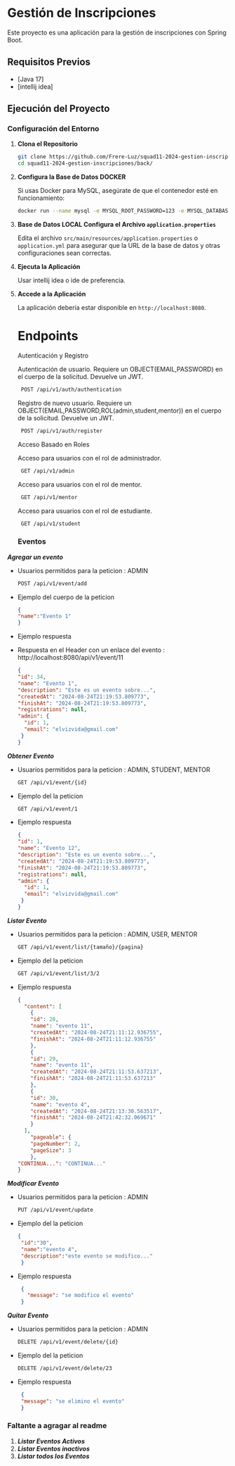 # Gestión de Inscripciones

Este proyecto es una aplicación para la gestión de inscripciones con Spring Boot.

## Requisitos Previos

- [Java 17]
- [intellij idea]

## Ejecución del Proyecto

### Configuración del Entorno

1. **Clona el Repositorio**

    ```bash
    git clone https://github.com/Frere-Luz/squad11-2024-gestion-inscripciones/new/develop-back-cristian?filename=README.md
    cd squad11-2024-gestion-inscripciones/back/
    ```

2. **Configura la Base de Datos DOCKER**

    Si usas Docker para MySQL, asegúrate de que el contenedor esté en funcionamiento:

    ```bash
    docker run --name mysql -e MYSQL_ROOT_PASSWORD=123 -e MYSQL_DATABASE=squad -p 3306:3306 -d mysql:8
    ```

3. **Base de Datos LOCAL Configura el Archivo `application.properties`**

    Edita el archivo `src/main/resources/application.properties` o `application.yml` para asegurar que la URL de la base de datos y otras configuraciones sean correctas.

4. **Ejecuta la Aplicación**

    Usar intellij idea o ide de preferencia.
  
  
5. **Accede a la Aplicación**

   La aplicación debería estar disponible en `http://localhost:8080`.

   # Endpoints
   
    Autenticación y Registro

 
   Autenticación de usuario. Requiere un OBJECT(EMAIL,PASSWORD) en el cuerpo de la solicitud. Devuelve un JWT.

   ```bash
    POST /api/v1/auth/authentication 
   ```
   Registro de nuevo usuario. Requiere un OBJECT(EMAIL,PASSWORD,ROL(admin,student,mentor))  en el cuerpo de la solicitud. Devuelve un JWT.
   
   ```bash
    POST /api/v1/auth/register
   ```
    
   Acceso Basado en Roles

   Acceso para usuarios con el rol de administrador.
   
   ```bash
    GET /api/v1/admin
   ```

   Acceso para usuarios con el rol de mentor.
    
   ```bash
    GET /api/v1/mentor
   ```
   Acceso para usuarios con el rol de estudiante.

   ```bash
    GET /api/v1/student
   ```
   ### Eventos
***Agregar un evento***
   * Usuarios permitidos para la peticion : ADMIN

      ```bash
     POST /api/v1/event/add
      ```

   * Ejemplo del cuerpo de la peticion
      ```json
      {
      "name":"Evento 1"
      }
      ```
   * Ejemplo respuesta
   * Respuesta en el Header con un enlace del evento : 	http://localhost:8080/api/v1/event/11
      ```json
     {
      "id": 34,
      "name": "Evento 1",
      "description": "Este es un evento sobre...",
      "createdAt": "2024-08-24T21:19:53.809773",
      "finishAt": "2024-08-24T21:19:53.809773",
      "registrations": null,
      "admin": {
        "id": 1,
        "email": "elvizvida@gmail.com"
       }
      }   
     ```
***Obtener Evento***
   * Usuarios permitidos para la peticion : ADMIN, STUDENT, MENTOR

      ```bash
      GET /api/v1/event/{id}
      ```

   * Ejemplo del la peticion
      ```bash
      GET /api/v1/event/1
      ```
   * Ejemplo respuesta
      ```json
     {
      "id": 1,
      "name": "Evento 12",
      "description": "Este es un evento sobre...",
      "createdAt": "2024-08-24T21:19:53.809773",
      "finishAt": "2024-08-24T21:19:53.809773",
      "registrations": null,
      "admin": {
        "id": 1,
        "email": "elvizvida@gmail.com"
       }
      }   
     ```
***Listar Evento***
   * Usuarios permitidos para la peticion : ADMIN, USER, MENTOR

      ```bash
      GET /api/v1/event/list/{tamaño}/{pagina}
      ```

   * Ejemplo del la peticion
      ```bash
      GET /api/v1/event/list/3/2
      ```
   * Ejemplo respuesta
      ```json
      {
        "content": [
          {
          "id": 28,
          "name": "evento 11",
          "createdAt": "2024-08-24T21:11:12.936755",
          "finishAt": "2024-08-24T21:11:12.936755"
          },
          {
          "id": 29,
          "name": "evento 11",
          "createdAt": "2024-08-24T21:11:53.637213",
          "finishAt": "2024-08-24T21:11:53.637213"
          },
          {
          "id": 30,
          "name": "evento 4",
          "createdAt": "2024-08-24T21:13:30.563517",
          "finishAt": "2024-08-24T21:42:32.069671"
          }
        ],
          "pageable": {
          "pageNumber": 2,
          "pageSize": 3
          },
     "CONTINUA...": "CONTINUA..."
      }
        ```
***Modificar Evento***
* Usuarios permitidos para la peticion : ADMIN

   ```bash
   PUT /api/v1/event/update
   ```

* Ejemplo del la peticion
   ```json
   {
    "id":"30",
    "name":"evento 4",
    "description":"este evento se modifico..."
    }
   ```
* Ejemplo respuesta
   ```json
    {
	  "message": "se modifico el evento"
    }
  ```
***Quitar Evento***
* Usuarios permitidos para la peticion : ADMIN

   ```bash
   DELETE /api/v1/event/delete/{id}
   ```

* Ejemplo del la peticion
   ```bash
  DELETE /api/v1/event/delete/23
   ```
* Ejemplo respuesta
   ```json
    {
    "message": "se elimino el evento"
    }
  ```
### Faltante a agragar al readme
1. ***Listar Eventos Activos***
2. ***Listar Eventos inactivos***
3. ***Listar todos los Eventos***